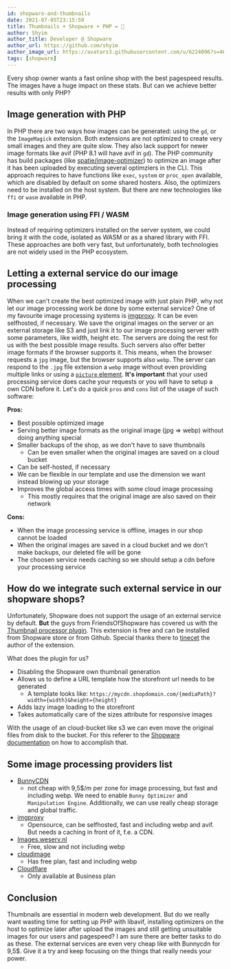 ```yaml
---
id: shopware-and-thumbnails
date: 2021-07-05T23:15:59
title: Thumbnails + Shopware + PHP = 🙈
author: Shyim
author_title: Developer @ Shopware
author_url: https://github.com/shyim
author_image_url: https://avatars3.githubusercontent.com/u/6224096?s=460&u=18be3a2d46f07dd42fc2b6dee9b4b9b68bca28d2&v=4
tags: [shopware]
---
```


Every shop owner wants a fast online shop with the best pagespeed results. The images have a huge impact on these stats.
But can we achieve better results with only PHP?

## Image generation with PHP

In PHP there are two ways how images can be generated: using the `gd`, or the `ImageMagick` extension. Both extensions are not optimized to create very small images and they are quite slow. They also lack support for newer image formats like avif (PHP 8.1 will have avif in `gd`).
The PHP community has build packages (like [spatie/image-optimizer](https://github.com/spatie/image-optimizer)) to optimize an image after it has been uploaded by executing several optimziers in the CLI. This approach requires to have functions like `exec`, `system` or `proc_open` available, which are disabled by default on some shared hosters. Also, the optimizers need to be installed on the host system. But there are new technologies like `ffi` or `wasm` available in PHP.

### Image generation using FFI / WASM

Instead of requiring optimizers installed on the server system, we could bring it with the code, isolated as WASM or as a shared library with FFI.
These approaches are both very fast, but unfortunately, both technologies are not widely used in the PHP ecosystem.

## Letting a external service do our image processing

When we can't create the best optimized image with just plain PHP, why not let our image processing work be done by some external service? One of my favourite image processing systems is [imgproxy](https://imgproxy.net/). It can be even selfhosted, if necessary. We save the original images on the server or an external storage like S3 and just link it to our image processing server with some parameters, like width, height etc. The servers are doing the rest for us with the best possible image results.
Such servers also offer better image formats if the browser supports it. This means, when the browser requests a `jpg` image, but the browser supports also `webp`. The server can respond to the `.jpg` file extension a `webp` image without even providing multiple links or using a [`picture` element](https://developer.mozilla.org/en-US/docs/Web/HTML/Element/picture#the_type_attribute).
**It's important** that your used processing service does cache your requests or you will have to setup a own CDN before it.
Let's do a quick `pros` and `cons` list of the usage of such software:

**Pros:**

- Best possible optimized image
- Serving better image formats as the original image (jpg => webp) without doing anything special
- Smaller backups of the shop, as we don't have to save thumbnails
    - Can be even smaller when the original images are saved on a cloud bucket
- Can be self-hosted, if necessary
- We can be flexible in our template and use the dimension we want instead blowing up your storage
- Improves the global access times with some cloud image processing 
    - This mostly requires that the original image are also saved on their network

**Cons:**

- When the image processing service is offline, images in our shop cannot be loaded
- When the original images are saved in a cloud bucket and we don't make backups, our deleted file will be gone
- The choosen service needs caching so we should setup a cdn before your processing service

## How do we integrate such external service in our shopware shops?

Unfortunately, Shopware does not support the usage of an external service by default. **But** the guys from FriendsOfShopware has covered us with the [Thumbnail processor plugin](https://store.shopware.com/frosh69611263569f/thumbnailprocessor-mit-lazy-loading.html). This extension is free and can be installed from Shopware store or from Github. Special thanks there to [tinecet](https://github.com/tinect) the author of the extension.

What does the plugin for us?

- Disabling the Shopware own thumbnail generation
- Allows us to define a URL template how the storefront url needs to be generated
    - A template looks like: `https://mycdn.shopdomain.com/{mediaPath}?width={width}&height={height}`
- Adds lazy image loading to the storefront
- Takes automatically care of the sizes attribute for responsive images

With the usage of an cloud-bucket like s3 we can even move the original files from disk to the bucket. For this referer to the [Shopware documentation](https://developer.shopware.com/docs/guides/hosting/infrastructure/filesystem) on how to accomplish that.

## Some image processing providers list

- [BunnyCDN](https://bunny.net/)
    - not cheap with 9,5$/m per zone for image processing, but fast and including webp. We need to enable `Bunny Optimizer` and `Manipulation Engine`. Additionally, we can use really cheap storage and global traffic.
- [imgproxy](https://imgproxy.net)
    - Opensource, can be selfhosted, fast and including webp and avif. But needs a caching in front of it, f.e. a CDN.
- [Images.weserv.nl](https://images.weserv.nl)
    - Free, slow and not including webp
- [cloudimage](https://www.cloudimage.io/en/home)
    - Has free plan, fast and including webp
- [Cloudflare](https://developers.cloudflare.com/images/)
    - Only available at Business plan

## Conclusion

Thumbnails are essential in modern web development. But do we really want wasting time for setting up PHP with libavif, installing optimizers on the host to optimize later after upload the images and still getting unsuitable images for our users and pagespeed? I am sure there are better tasks to do as these. The external services are even very cheap like with Bunnycdn for 9,5$. Give it a try and keep focusing on the things that really needs your power.
